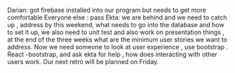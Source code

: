 Darian: got firebase installed into our program but needs to get more comfortable
Everyone else : pass
Ekta: we are behind and we need to catch up , address by this weekend, what needs to go into the database and how to set it up, we also need to unit test and also work on presentation things , at the end of the three weeks what are the minimum user stories we want to address. Now we need someone to look at user experience , use bootstrap . React -bootstrap, and ask ekta for help , how does interacting with other users work. Our next retro will be planned on Friday.
